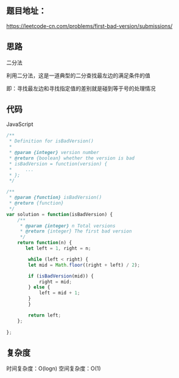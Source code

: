 ## 题目地址：

https://leetcode-cn.com/problems/first-bad-version/submissions/



## 思路

二分法

利用二分法，这是一道典型的二分查找最左边的满足条件的值

即：寻找最左边和寻找指定值的差别就是碰到等于号的处理情况



## 代码

JavaScript



```javascript
/**
 * Definition for isBadVersion()
 * 
 * @param {integer} version number
 * @return {boolean} whether the version is bad
 * isBadVersion = function(version) {
 *     ...
 * };
 */

/**
 * @param {function} isBadVersion()
 * @return {function}
 */
var solution = function(isBadVersion) {
    /**
     * @param {integer} n Total versions
     * @return {integer} The first bad version
     */
    return function(n) {
       let left = 1, right = n;

        while (left < right) {
        let mid = Math.floor((right + left) / 2);

        if (isBadVersion(mid)) {
            right = mid;
        } else {
            left = mid + 1;
        }
        }

        return left;
    };
     
};
```



## 复杂度

时间复杂度：O(logn)
空间复杂度：O(1)

